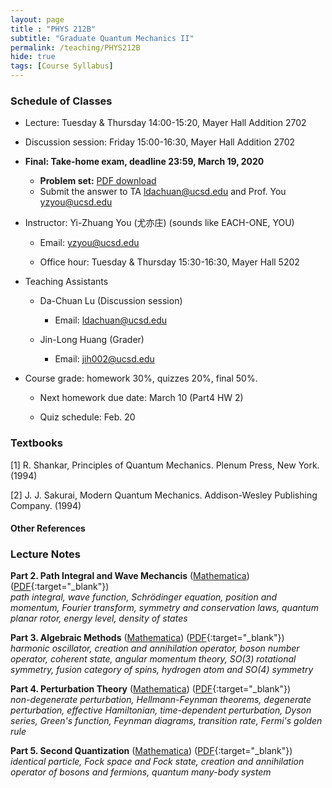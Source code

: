 ```yaml
---
layout: page 
title : "PHYS 212B"
subtitle: "Graduate Quantum Mechanics II"
permalink: /teaching/PHYS212B
hide: true
tags: [Course Syllabus]
---
```


### Schedule of Classes

* Lecture: Tuesday & Thursday 14:00-15:20, Mayer Hall Addition 2702

* Discussion session: Friday 15:00-16:30, Mayer Hall Addition 2702 

* **Final: Take-home exam, deadline 23:59, March 19, 2020**
  * **Problem set:** [PDF download]({{site.baseurl}}/teaching/PHYS212B/PHYS212B_final_2020.pdf)
  * Submit the answer to TA <ldachuan@ucsd.edu> and Prof. You <yzyou@ucsd.edu>

* Instructor: Yi-Zhuang You (尤亦庄) (sounds like EACH-ONE, YOU)

  * Email: <yzyou@ucsd.edu>

  * Office hour: Tuesday & Thursday 15:30-16:30, Mayer Hall 5202

* Teaching Assistants
 
  * Da-Chuan Lu (Discussion session)

  	 * Email: <ldachuan@ucsd.edu>

  * Jin-Long Huang (Grader)

  	 * Email: <jih002@ucsd.edu>

* Course grade: homework 30%, quizzes 20%, final 50%.

  * Next homework due date: March 10 (Part4 HW 2) 

  * Quiz schedule: Feb. 20 

### Textbooks

[1] R. Shankar, Principles of Quantum Mechanics. Plenum Press, New York. (1994)

[2] J. J. Sakurai, Modern Quantum Mechanics. Addison-Wesley Publishing Company. (1994)

#### Other References


### Lecture Notes

**Part 2. Path Integral and Wave Mechancis** ([Mathematica]({{site.baseurl}}/teaching/PHYS212B/PathIntegralQuantization.nb)) ([PDF]({{site.baseurl}}/teaching/PHYS212B/PathIntegralQuantization.pdf){:target="_blank"})  
*path integral, wave function, Schrödinger equation, position and momentum, Fourier transform, symmetry and conservation laws, quantum planar rotor, energy level, density of states*

**Part 3. Algebraic Methods** ([Mathematica]({{site.baseurl}}/teaching/PHYS212B/AlgebraicMethods.nb)) ([PDF]({{site.baseurl}}/teaching/PHYS212B/AlgebraicMethods.pdf){:target="_blank"})  
*harmonic oscillator, creation and annihilation operator, boson number operator, coherent state, angular momentum theory, SO(3) rotational symmetry, fusion category of spins, hydrogen atom and SO(4) symmetry* 

**Part 4. Perturbation Theory** ([Mathematica]({{site.baseurl}}/teaching/PHYS212B/PerturbationTheory.nb)) ([PDF]({{site.baseurl}}/teaching/PHYS212B/PerturbationTheory.pdf){:target="_blank"})  
*non-degenerate perturbation, Hellmann-Feynman theorems, degenerate perturbation, effective Hamiltonian, time-dependent perturbation, Dyson series, Green's function, Feynman diagrams, transition rate, Fermi's golden rule*

**Part 5. Second Quantization** ([Mathematica]({{site.baseurl}}/teaching/PHYS212B/SecondQuantization.nb)) ([PDF]({{site.baseurl}}/teaching/PHYS212B/SecondQuantization.pdf){:target="_blank"})  
*identical particle, Fock space and Fock state, creation and annihilation operator of bosons and fermions, quantum many-body system*
